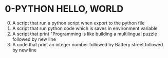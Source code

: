 # 0-PYTHON HELLO, WORLD
0. A script that run a python script when export to the python file
1. A script that run python code which is saves in environment variable
2. A script that print "Programming is like building a multilingual puzzle followed by new line
3. A code that print an integer number followed by Battery street followed by new line

